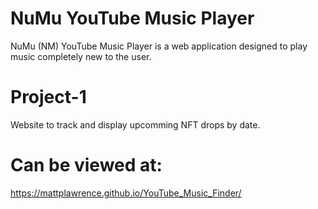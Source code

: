 # NuMu YouTube Music Player

NuMu (NM) YouTube Music Player is a web application designed to play music completely new to the user. 
# Project-1
Website to track and display upcomming NFT drops by date.


# Can be viewed at:
https://mattplawrence.github.io/YouTube_Music_Finder/
